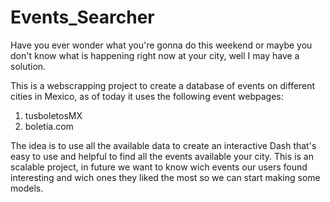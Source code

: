 # Events_Searcher
Have you ever wonder what you're gonna do this weekend or maybe you don't know what is happening right now at your city, well I may have a solution. 

This is a webscrapping project to create a database of events on different cities in Mexico, as of today it uses the following event webpages:
1. tusboletosMX
2. boletia.com

The idea is to use all the available data to create an interactive Dash that's easy to use and helpful to find all the events available your city. 
This is an scalable project, in future we want to know wich events our users found interesting and wich ones they liked the most so we can start making some models. 
